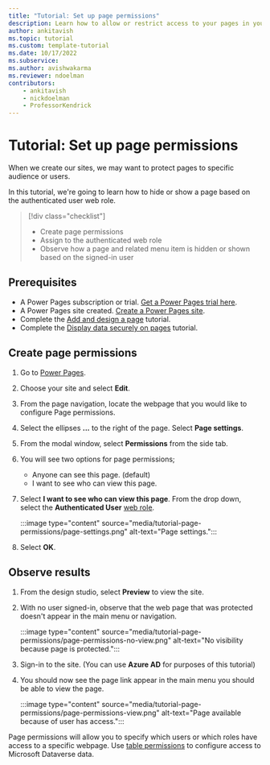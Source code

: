 ```yaml
---
title: "Tutorial: Set up page permissions"
description: Learn how to allow or restrict access to your pages in your site.
author: ankitavish
ms.topic: tutorial
ms.custom: template-tutorial
ms.date: 10/17/2022
ms.subservice:
ms.author: avishwakarma
ms.reviewer: ndoelman
contributors:
    - ankitavish
    - nickdoelman
    - ProfessorKendrick
---
```


# Tutorial: Set up page permissions 

When we create our sites, we may want to protect pages to specific audience or users.

In this tutorial, we're going to learn how to hide or show a page based on the authenticated user web role.

> [!div class="checklist"]
> * Create page permissions
> * Assign to the authenticated web role
> * Observe how a page and related menu item is hidden or shown based on the signed-in user

## Prerequisites

- A Power Pages subscription or trial. [Get a Power Pages trial here](trial-signup.md).
- A Power Pages site created. [Create a Power Pages site](create-manage.md).
- Complete the [Add and design a page](tutorial-add-webpage.md) tutorial.
- Complete the [Display data securely on pages](tutorial-display-data-securely.md) tutorial.

## Create page permissions

1. Go to [Power Pages](https://make.powerpages.microsoft.com/).

1. Choose your site and select **Edit**. 

1. From the page navigation, locate the webpage that you would like to configure Page permissions.

1. Select the ellipses **...** to the right of the page. Select **Page settings**.

1. From the modal window, select **Permissions** from the side tab.

1. You will see two options for page permissions;
    - Anyone can see this page. (default)
    - I want to see who can view this page.

1. Select **I want to see who can view this page**. From the drop down, select the **Authenticated User** [web role](../security/create-web-roles.md).

    :::image type="content" source="media/tutorial-page-permissions/page-settings.png" alt-text="Page settings.":::

1. Select **OK**.

## Observe results

1. From the design studio, select **Preview** to view the site.

1. With no user signed-in, observe that the web page that was protected doesn't appear in the main menu or navigation.

    :::image type="content" source="media/tutorial-page-permissions/page-permissions-no-view.png" alt-text="No visibility because page is protected.":::

1. Sign-in to the site. (You can use **Azure AD** for purposes of this tutorial)

1. You should now see the page link appear in the main menu you should be able to view the page.

    :::image type="content" source="media/tutorial-page-permissions/page-permissions-view.png" alt-text="Page available because of user has access.":::

Page permissions will allow you to specify which users or which roles have access to a specific webpage. Use [table permissions](../security/assign-table-permissions.md) to configure access to Microsoft Dataverse data.

